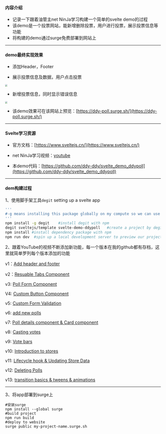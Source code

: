 #### 内容介绍

- 记录一下跟着油管主net NinJa学习构建一个简单的svelte demo的过程
- 该demo是一个投票网站，能新增删除投票，用户进行投票，展示投票信息等功能
- 将构建的demo通过surge免费部署到网站上

------

#### demo最终实现效果

- 添加Header，Footer

- 展示投票信息及数据，用户点击投票

<img src="https://tva1.sinaimg.cn/large/e6c9d24egy1h1s33n0lhdj21c00u0wge.jpg" style="zoom:43%;" />

- 新增投票信息，同时显示错误信息

<img src="https://tva1.sinaimg.cn/large/e6c9d24egy1h1s33ogw4dj21c00u0jt2.jpg" style="zoom:43%;" />

- 该demo效果可在该网站上预览：[https://ddy-poll.surge.sh/](https://ddy-poll.surge.sh/)

------

#### Svelte学习资源

-  官方文档：[https://www.sveltejs.cn/](https://www.sveltejs.cn/)

- net NinJa学习视频：[youtube](https://www.youtube.com/watch?v=zojEMeQGGHs&list=PL4cUxeGkcC9hlbrVO_2QFVqVPhlZmz7tO&index=1)
- 本demo代码：[https://github.com/ddy-ddy/svelte_demo_ddypoll](https://github.com/ddy-ddy/svelte_demo_ddypoll)

------

#### dem构建过程

1、使用脚手架工具`degit` setting up a svelte app

```bash
'''
#-g means installing this package globally on my compute so we can use it anywhere in any directory
'''
npm install -g degit    #install degit with npm
degit sveltejs/template svelte-demo-ddypoll   #create a project by degit
npm install #install dependency package with npm
npm run dev  #spin up a local development server to preview our project
```

2、跟着YouTube的视频不断添加新功能，每一个版本在我的github都有存档，这里就简单罗列每个版本添加的功能

v1：[Add header and footer]()

v2：[Resuable Tabs Component](https://github.com/ddy-ddy/svelte_demo_ddypoll/tree/v2)

v3: [Poll Form Component](https://github.com/ddy-ddy/svelte_demo_ddypoll/tree/v3)

V4: [Custom Button Component](https://github.com/ddy-ddy/svelte_demo_ddypoll/tree/v4)

v5: [Custom Form Validation](https://github.com/ddy-ddy/svelte_demo_ddypoll/tree/v5)

v6: [add new polls](https://github.com/ddy-ddy/svelte_demo_ddypoll/tree/v6)

v7: [Poll details component & Card component](https://github.com/ddy-ddy/svelte_demo_ddypoll/tree/v7)

v8: [Casting votes](https://github.com/ddy-ddy/svelte_demo_ddypoll/tree/v8)

v9: [Vote bars](https://github.com/ddy-ddy/svelte_demo_ddypoll/tree/v9)

v10: [Introduction to stores](https://github.com/ddy-ddy/svelte_demo_ddypoll/tree/v10)

v11: [Lifecycle hook & Updating Store Data](https://github.com/ddy-ddy/svelte_demo_ddypoll/tree/v11)

v12: [Deleting Polls](https://github.com/ddy-ddy/svelte_demo_ddypoll/tree/v12)

v13: [transition basics & tweens & animations](https://github.com/ddy-ddy/svelte_demo_ddypoll/tree/v13)

------

3、将app部署到surge上

```shell
#安装surge
npm install --global surge
#build project
npm run build
#deploy to website
surge public my-project-name.surge.sh
```

